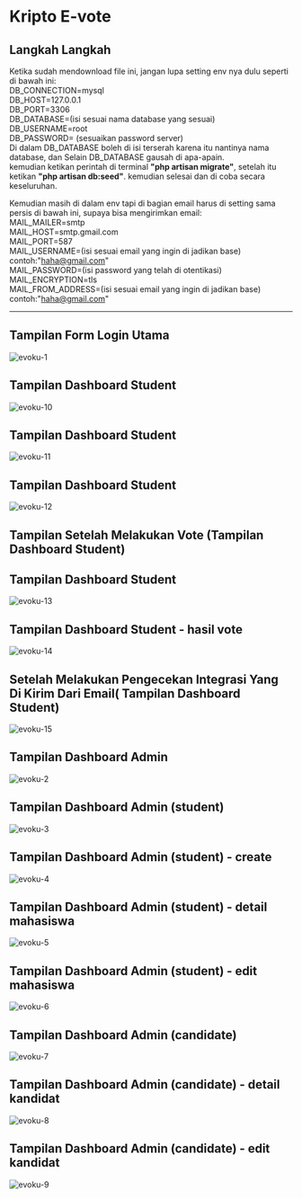 # Kripto E-vote
## Langkah Langkah

Ketika sudah mendownload file ini, jangan lupa setting env nya dulu seperti di bawah ini:<br>
DB_CONNECTION=mysql <br>
DB_HOST=127.0.0.1 <br>
DB_PORT=3306 <br>
DB_DATABASE=(isi sesuai nama database yang sesuai) <br>
DB_USERNAME=root <br>
DB_PASSWORD= (sesuaikan password server)<br>
Di dalam DB_DATABASE boleh di isi terserah karena itu nantinya nama database, dan Selain DB_DATABASE gausah di apa-apain. <br>
kemudian ketikan perintah di terminal <b>"php artisan migrate"</b>, setelah itu ketikan <b>"php artisan db:seed"</b>. kemudian selesai dan di coba secara keseluruhan.<br>

Kemudian masih di dalam env tapi di bagian email harus di setting sama persis di bawah ini, supaya bisa mengirimkan email:<br>
MAIL_MAILER=smtp <br>
MAIL_HOST=smtp.gmail.com <br>
MAIL_PORT=587 <br>
MAIL_USERNAME=(isi sesuai email yang ingin di jadikan base) contoh:"haha@gmail.com"<br>
MAIL_PASSWORD=(isi password yang telah di otentikasi)<br>
MAIL_ENCRYPTION=tls <br>
MAIL_FROM_ADDRESS=(isi sesuai email yang ingin di jadikan base) contoh:"haha@gmail.com"<br>
<hr>

## Tampilan Form Login Utama
![evoku-1](https://github.com/pearlgw/kripto/assets/113248009/4d78dc4d-8d97-44b1-89f0-07074a556351)

## Tampilan Dashboard Student
![evoku-10](https://github.com/pearlgw/kripto/assets/113248009/5c604157-d798-4c01-aa6f-e9004c76d257)

## Tampilan Dashboard Student
![evoku-11](https://github.com/pearlgw/kripto/assets/113248009/5d2de358-6b5b-416c-9acc-01318f8de329)

## Tampilan Dashboard Student
![evoku-12](https://github.com/pearlgw/kripto/assets/113248009/34c5aab7-549d-4141-bd3e-c7c93221f03d)

## Tampilan Setelah Melakukan Vote (Tampilan Dashboard Student)

## Tampilan Dashboard Student
![evoku-13](https://github.com/pearlgw/kripto/assets/113248009/8256c833-6ab2-472d-8aa8-e6f22e0aa0f1)

## Tampilan Dashboard Student - hasil vote
![evoku-14](https://github.com/pearlgw/kripto/assets/113248009/f7be4a7f-0b27-4b34-a6de-b80312a62d12)

## Setelah Melakukan Pengecekan Integrasi Yang Di Kirim Dari Email( Tampilan Dashboard Student)
![evoku-15](https://github.com/pearlgw/kripto/assets/113248009/726c13bc-0a59-4db0-b5fd-ffa637873e7a)

## Tampilan Dashboard Admin
![evoku-2](https://github.com/pearlgw/kripto/assets/113248009/f8ab3f7b-9b6e-4f55-a601-05b52c9cabea)

## Tampilan Dashboard Admin (student)
![evoku-3](https://github.com/pearlgw/kripto/assets/113248009/7a37f866-2d06-4749-84c4-f7aee5c9a6a7)

## Tampilan Dashboard Admin (student) - create
![evoku-4](https://github.com/pearlgw/kripto/assets/113248009/dcc6337b-e82e-4113-b5df-35e1a2f47f3c)

## Tampilan Dashboard Admin (student) - detail mahasiswa
![evoku-5](https://github.com/pearlgw/kripto/assets/113248009/598e0222-d821-4265-a4c1-5a8502d359e6)

## Tampilan Dashboard Admin (student) - edit mahasiswa
![evoku-6](https://github.com/pearlgw/kripto/assets/113248009/d75cad31-ba00-4a8e-abe9-adcffd65ec57)

## Tampilan Dashboard Admin (candidate)
![evoku-7](https://github.com/pearlgw/kripto/assets/113248009/5bef4b6b-7494-4a3b-8e51-e3ae9b9618da)

## Tampilan Dashboard Admin (candidate) - detail kandidat
![evoku-8](https://github.com/pearlgw/kripto/assets/113248009/65f4b5ae-24bd-4ce1-a397-9cc4f2a1e937)

## Tampilan Dashboard Admin (candidate) - edit kandidat
![evoku-9](https://github.com/pearlgw/kripto/assets/113248009/eed8f550-bee2-4145-bb7b-cdd4f5f1872d)
